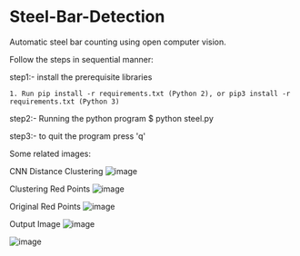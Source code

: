 # Steel-Bar-Detection
Automatic steel bar counting using open computer vision.

Follow the steps in sequential manner:

step1:- install the prerequisite libraries

    1. Run pip install -r requirements.txt (Python 2), or pip3 install -r requirements.txt (Python 3)

step2:- Running the python program 
    $ python steel.py

step3:- to quit the program press 'q'

Some related images:

CNN Distance Clustering
![image](https://user-images.githubusercontent.com/32841086/111747047-d4c36c80-88b4-11eb-8a83-346a024376ef.png)


Clustering Red Points
![image](https://user-images.githubusercontent.com/32841086/111747115-ed338700-88b4-11eb-9375-e3692364a16d.png)

Original Red Points
![image](https://user-images.githubusercontent.com/32841086/111747226-148a5400-88b5-11eb-98ab-585d827de990.png)


Output Image
![image](https://user-images.githubusercontent.com/32841086/111747313-308df580-88b5-11eb-9629-66c62081d39d.png)

![image](https://user-images.githubusercontent.com/32841086/111747348-3be12100-88b5-11eb-9b27-d72af725ef1a.png)



